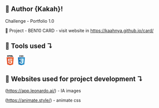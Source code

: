 ## 💜 Author <strong>{Kakah}!</strong>

Challenge - Portfolio 1.0   

💬 Project - BEN10 CARD - visit website in https://kaahnya.github.io/card/

## 🚀 Tools used ↴

<code><img height="32" src="https://raw.githubusercontent.com/github/explore/80688e429a7d4ef2fca1e82350fe8e3517d3494d/topics/html/html.png" alt="HTML5"/></code>
<code><img height="32" src="https://raw.githubusercontent.com/github/explore/80688e429a7d4ef2fca1e82350fe8e3517d3494d/topics/css/css.png" alt="CSS"/></code>

## 🚀 Websites used for project development ↴

(https://app.leonardo.ai/) - IA images

(https://animate.style/) - animate css